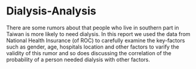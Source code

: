 # Dialysis-Analysis
There are some rumors about that people who live in southern part in Taiwan is more likely to need dialysis. In this report we used the data from National Health Insurance (of ROC) to carefully examine the key-factors such as gender, age, hospitals location and other factors to varify the validity of this rumor and so does discussing the correlation of the probability of a person needed dialysis with other factors.
